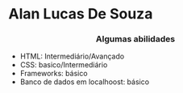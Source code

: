 # Alan Lucas De Souza
<h3 align="center"> Algumas abilidades</h3>
<ul type ="I">
<li> HTML: Intermediário/Avançado 
<li> CSS: basico/Intermediário
<li> Frameworks: básico 
<li> Banco de dados em localhoost: básico
</ul>

